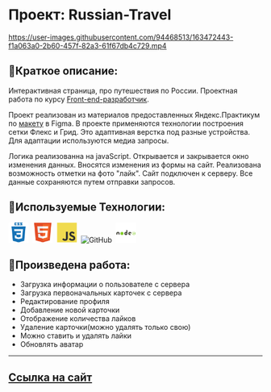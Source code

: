 # Проект: Russian-Travel

https://user-images.githubusercontent.com/94468513/163472443-f1a063a0-2b60-457f-82a3-61f67db4c729.mp4


## 📃Краткое описание:

Интерактивная страница, про путешествия по России. Проектная работа по курсу [Front-end-разработчик](https://practicum.yandex.ru/web/).

Проект реализован из материалов предоставленных Яндекс.Практикум по [макету](https://www.figma.com/file/2cn9N9jSkmxD84oJik7xL7/JavaScript.-Sprint-4?node-id=0%3A1) в Figma. В проекте применяются технологии построения сетки Флекс и Грид. Это адаптивная верстка под разные устройства. Для адаптации используются медиа запросы.

Логика реализованна на javaScript. Открывается и закрывается окно изменения данных. Вносятся изменения из формы на сайт. Реализована возможность отметки на фото "лайк". Сайт подключен к серверу. Все данные сохраняются путем отправки запросов.

## 📃Используемые Технологии:
  <img src="https://github.com/devicons/devicon/blob/master/icons/css3/css3-plain-wordmark.svg"  title="CSS3" alt="CSS" width="40" height="40"/>&nbsp;
  <img src="https://github.com/devicons/devicon/blob/master/icons/html5/html5-original.svg" title="HTML5" alt="HTML" width="40" height="40"/>&nbsp;
  <img src="https://github.com/devicons/devicon/blob/master/icons/javascript/javascript-original.svg" title="JavaScript" alt="JavaScript" width="40" height="40"/>&nbsp;
  <img src="https://user-images.githubusercontent.com/78322084/162064174-194ac89a-024d-4839-aae3-22d9ee4e3a33.png"  title="GitHub" alt="GitHub" width="40" height="40"/>&nbsp;
  <img src="https://github.com/devicons/devicon/blob/master/icons/nodejs/nodejs-original-wordmark.svg" title="NodeJS" alt="NodeJS" width="40" height="40"/>&nbsp;

## 📃Произведена работа:

  - Загрузка информации о пользователе с сервера
  - Загрузка первоначальных карточек с сервера
  - Редактирование профиля
  - Добавление новой карточки
  - Отображение количества лайков
  - Удаление карточки(можно удалять только свою)
  - Можно ставить и удалять лайки
  - Обновлять аватар

---

## [Ссылка на сайт](https://baturinss.github.io/mesto/)
